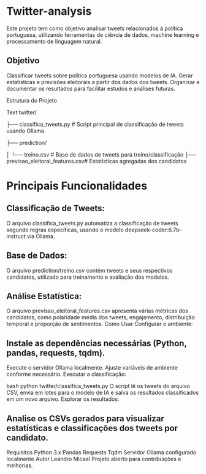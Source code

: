 # Twitter-analysis
Este projeto tem como objetivo analisar tweets relacionados à política portuguesa, utilizando ferramentas de ciência de dados, machine learning e processamento de linguagem natural.

## Objetivo
Classificar tweets sobre política portuguesa usando modelos de IA.
Gerar estatísticas e previsões eleitorais a partir dos dados dos tweets.
Organizar e documentar os resultados para facilitar estudos e análises futuras.

Estrutura do Projeto

Text
twitter/

├── classifica_tweets.py           # Script principal de classificação de tweets usando Ollama

├── prediction/

│   └── treino.csv                 # Base de dados de tweets para treino/classificação
├── previsao_eleitoral_features.csv# Estatísticas agregadas dos candidatos

# Principais Funcionalidades
## Classificação de Tweets:
O arquivo classifica_tweets.py automatiza a classificação de tweets segundo regras específicas, usando o modelo deepseek-coder:6.7b-instruct via Ollama.
## Base de Dados:
O arquivo prediction/treino.csv contém tweets e seus respectivos candidatos, utilizado para treinamento e avaliação dos modelos.
## Análise Estatística:
O arquivo previsao_eleitoral_features.csv apresenta várias métricas dos candidatos, como polaridade média dos tweets, engajamento, distribuição temporal e proporção de sentimentos.
Como Usar
Configurar o ambiente:

## Instale as dependências necessárias (Python, pandas, requests, tqdm).
Execute o servidor Ollama localmente.
Ajuste variáveis de ambiente conforme necessário.
Executar a classificação:

bash
python twitter/classifica_tweets.py
O script lê os tweets do arquivo CSV, envia em lotes para o modelo de IA e salva os resultados classificados em um novo arquivo.
Explorar os resultados:

## Analise os CSVs gerados para visualizar estatísticas e classificações dos tweets por candidato.
Requisitos
Python 3.x
Pandas
Requests
Tqdm
Servidor Ollama configurado localmente
Autor
Leandro Micael
Projeto aberto para contribuições e melhorias.

